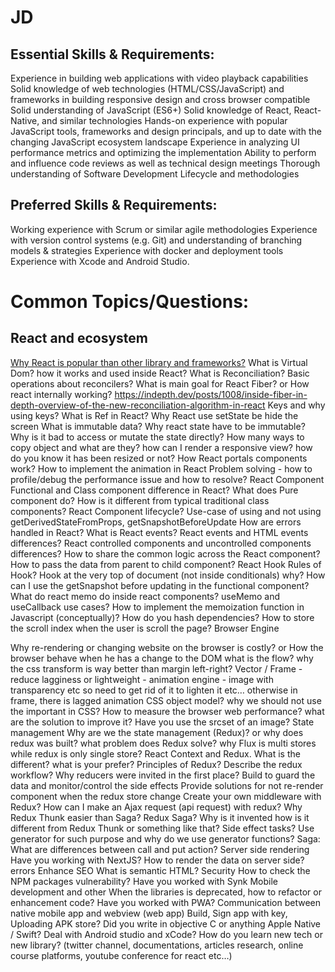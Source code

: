 # JD
## Essential Skills & Requirements:
Experience in building web applications with video playback capabilities
Solid knowledge of web technologies (HTML/CSS/JavaScript) and frameworks in building responsive design and cross browser compatible
Solid understanding of JavaScript (ES6+)
Solid knowledge of React, React-Native, and similar technologies
Hands-on experience with popular JavaScript tools, frameworks and design principals, and up to date with the changing JavaScript ecosystem landscape
Experience in analyzing UI performance metrics and optimizing the implementation
Ability to perform and influence code reviews as well as technical design meetings
Thorough understanding of Software Development Lifecycle and methodologies

## Preferred Skills & Requirements:
Working experience with Scrum or similar agile methodologies
Experience with version control systems (e.g. Git) and understanding of branching models & strategies
Experience with docker and deployment tools
Experience with Xcode and Android Studio.

# Common Topics/Questions:
## React and ecosystem
[Why React is popular than other library and frameworks?](#reason_react_popular)
What is Virtual Dom? how it works and used inside React?
What is Reconciliation? Basic operations about reconcilers?
What is main goal for React Fiber?  or How react internally working? https://indepth.dev/posts/1008/inside-fiber-in-depth-overview-of-the-new-reconciliation-algorithm-in-react
Keys and why using keys?
What is Ref in React?
Why React use setState be hide the screen
What is immutable data? Why react state have to be immutable?
Why is it bad to access or mutate the state directly?
How many ways to copy object and what are they?
how can I render a responsive view? how do you know it has been resized or not?
How React portals components work?
How to implement the animation in React
Problem solving - how to profile/debug the performance issue and how to resolve?
React Component
Functional and Class component difference in React?
What does Pure component do? How is it different from typical traditional class components?
React Component lifecycle?
Use-case of using and not using getDerivedStateFromProps, getSnapshotBeforeUpdate
How are errors handled in React?
What is React events? React events and HTML events differences?
React controlled components and uncontrolled components differences?
How to share the common logic across the React component?
How to pass the data from parent to child component?
React Hook
Rules of Hook?
Hook at the very top of document (not inside conditionals) why?
How can I use the getSnapshot before updating in the functional component?
What do react memo do inside react components?
useMemo and useCallback use cases?
How to implement the memoization function in Javascript (conceptually)? How do you hash dependencies?
How to store the scroll index when the user is scroll the page?
Browser Engine

Why re-rendering or changing website on the browser is costly? or  How the browser behave when he has a change to the DOM what is the flow?
why the css transform is way better than margin left-right?
Vector / Frame - reduce lagginess or lightweight - animation engine - image with transparency etc so need to get rid of it to lighten it etc… otherwise in frame, there is lagged animation
CSS object model?
why we should not use the important in CSS?
How to measure the browser web performance? what are the solution to improve it?
Have you use the srcset of an image?
State management
Why are we the state management (Redux)? or why does redux was built? what problem does Redux solve?
why Flux is multi stores while redux is only single store?
React Context and Redux. What is the different? what is your prefer?
Principles of Redux? Describe the redux workflow?
Why reducers were invited in the first place? Build to guard the data and monitor/control the side effects
Provide solutions for not re-render component when the redux store change
Create your own middleware with Redux?
How can I make an Ajax request (api request) with redux?
Why Redux Thunk easier than Saga?
Redux Saga? Why is it invented how is it different from Redux Thunk or something like that? Side effect tasks?
Use generator for such purpose and why do we use generator functions?
Saga: What are differences between call and put action?
Server side rendering
Have you working with NextJS?
How to render the data on server side?errors
Enhance SEO
What is semantic HTML?
Security
How to check the NPM packages vulnerability? 
Have you worked with Synk
Mobile development and other
When the libraries is deprecated, how to refactor or enhancement code?
Have you worked with PWA?
Communication between native mobile app and webview (web app)
Build, Sign app with key, Uploading APK store?
Did you write in objective C or anything Apple Native / Swift?
Deal with Android studio and xCode?
How do you learn new tech or new library? (twitter channel, documentations, articles research, online course platforms, youtube conference for react etc…)

